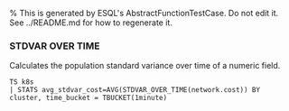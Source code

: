 % This is generated by ESQL's AbstractFunctionTestCase. Do not edit it. See ../README.md for how to regenerate it.

### STDVAR OVER TIME
Calculates the population standard variance over time of a numeric field.

```esql
TS k8s
| STATS avg_stdvar_cost=AVG(STDVAR_OVER_TIME(network.cost)) BY cluster, time_bucket = TBUCKET(1minute)
```
